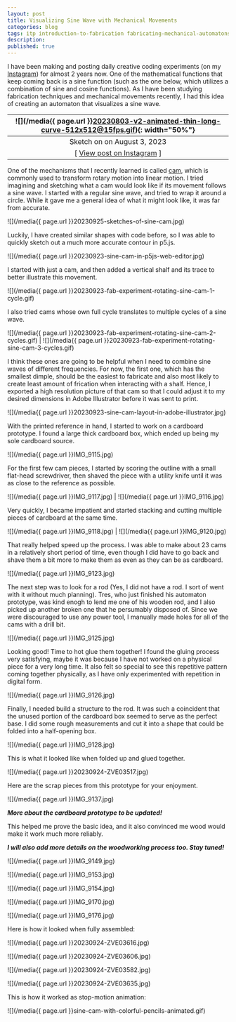 ```yaml
---
layout: post
title: Visualizing Sine Wave with Mechanical Movements
categories: blog
tags: itp introduction-to-fabrication fabricating-mechanical-automatons
description: 
published: true
---
```


I have been making and posting daily creative coding experiments (on my [Instagram](https://www.instagram.com/jackbdu/)) for almost 2 years now. One of the mathematical functions that keep coming back is a sine function (such as the one below, which utilizes a combination of sine and cosine functions). As I have been studying fabrication techniques and mechanical movements recently, I had this idea of creating an automaton that visualizes a sine wave.

![](/media{{ page.url }}20230803-v2-animated-thin-long-curve-512x512@15fps.gif){: width="50%"} |
:---: |
Sketch on on August 3, 2023 |
[ [View post on Instagram](https://www.instagram.com/p/CvfJJ54BF6h/) ] |

One of the mechanisms that I recently learned is called [cam](https://en.wikipedia.org/wiki/Cam), which is commonly used to transform rotary motion into linear motion. I tried imagining and sketching what a cam would look like if its movement follows a sine wave. I started with a regular sine wave, and tried to wrap it around a circle. While it gave me a general idea of what it might look like, it was far from accurate.

![](/media{{ page.url }}20230925-sketches-of-sine-cam.jpg)

Luckily, I have created similar shapes with code before, so I was able to quickly sketch out a much more accurate contour in p5.js.

![](/media{{ page.url }}20230923-sine-cam-in-p5js-web-editor.jpg)

I started with just a cam, and then added a vertical shalf and its trace to better illustrate this movement.

![](/media{{ page.url }}20230923-fab-experiment-rotating-sine-cam-1-cycle.gif)

I also tried cams whose own full cycle translates to multiple cycles of a sine wave.

![](/media{{ page.url }}20230923-fab-experiment-rotating-sine-cam-2-cycles.gif) | ![](/media{{ page.url }}20230923-fab-experiment-rotating-sine-cam-3-cycles.gif)

I think these ones are going to be helpful when I need to combine sine waves of different frequencies. For now, the first one, which has the smallest dimple, should be the easiest to fabricate and also most likely to create least amount of frication when interacting with a shalf. Hence, I exported a high resolution picture of that cam so that I could adjust it to my desired dimensions in Adobe Illustrator before it was sent to print.

![](/media{{ page.url }}20230923-sine-cam-layout-in-adobe-illustrator.jpg)

With the printed reference in hand, I started to work on a cardboard prototype. I found a large thick cardboard box, which ended up being my sole cardboard source.

![](/media{{ page.url }}IMG_9115.jpg)

For the first few cam pieces, I started by scoring the outline with a small flat-head screwdriver, then shaved the piece with a utility knife until it was as close to the reference as possible.

![](/media{{ page.url }}IMG_9117.jpg) | ![](/media{{ page.url }}IMG_9116.jpg)

Very quickly, I became impatient and started stacking and cutting multiple pieces of cardboard at the same time.

![](/media{{ page.url }}IMG_9118.jpg) | ![](/media{{ page.url }}IMG_9120.jpg)

That really helped speed up the process. I was able to make about 23 cams in a relatively short period of time, even though I did have to go back and shave them a bit more to make them as even as they can be as cardboard.

![](/media{{ page.url }}IMG_9123.jpg)

The next step was to look for a rod (Yes, I did not have a rod. I sort of went with it without much planning). Tres, who just finished his automaton prototype, was kind enogh to lend me one of his wooden rod, and I also picked up another broken one that he persumably disposed of. Since we were discouraged to use any power tool, I manually made holes for all of the cams with a drill bit.

![](/media{{ page.url }}IMG_9125.jpg)

Looking good! Time to hot glue them together! I found the gluing process very satisfying, maybe it was because I have not worked on a physical piece for a very long time. It also felt so special to see this repetitive pattern coming together physically, as I have only experimented with repetition in digital form.


![](/media{{ page.url }}IMG_9126.jpg)

Finally, I needed build a structure to the rod. It was such a coincident that the unused portion of the cardboard box seemed to serve as the perfect base. I did some rough measurements and cut it into a shape that could be folded into a half-opening box.

![](/media{{ page.url }}IMG_9128.jpg)

This is what it looked like when folded up and glued together.

![](/media{{ page.url }}20230924-ZVE03517.jpg)

Here are the scrap pieces from this prototype for your enjoyment.

![](/media{{ page.url }}IMG_9137.jpg)

***More about the cardboard prototype to be updated!***

This helped me prove the basic idea, and it also convinced me wood would make it work much more reliably.

***I will also add more details on the woodworking process too. Stay tuned!***

![](/media{{ page.url }}IMG_9149.jpg)

![](/media{{ page.url }}IMG_9153.jpg)

![](/media{{ page.url }}IMG_9154.jpg)

![](/media{{ page.url }}IMG_9170.jpg)

![](/media{{ page.url }}IMG_9176.jpg)

Here is how it looked when fully assembled:

![](/media{{ page.url }}20230924-ZVE03616.jpg)

![](/media{{ page.url }}20230924-ZVE03606.jpg)

![](/media{{ page.url }}20230924-ZVE03582.jpg)

![](/media{{ page.url }}20230924-ZVE03635.jpg)

This is how it worked as stop-motion animation:

![](/media{{ page.url }}sine-cam-with-colorful-pencils-animated.gif)
